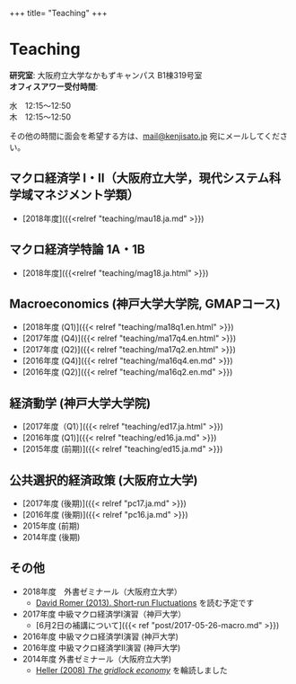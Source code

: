 +++
title= "Teaching"
+++

# Teaching

**研究室**: 大阪府立大学なかもずキャンパス B1棟319号室<br>
**オフィスアワー受付時間**:

水　12:15〜12:50  
木　12:15〜12:50

その他の時間に面会を希望する方は、mail@kenjisato.jp 宛にメールしてください。


## マクロ経済学 I・II（大阪府立大学，現代システム科学域マネジメント学類）

- [2018年度]({{<relref "teaching/mau18.ja.md" >}})

## マクロ経済学特論 1A・1B

- [2018年度]({{<relref "teaching/mag18.ja.html" >}})


## Macroeconomics (神戸大学大学院, GMAPコース)

- [2018年度 (Q1)]({{< relref "teaching/ma18q1.en.html" >}})
- [2017年度 (Q4)]({{< relref "teaching/ma17q4.en.html" >}})
- [2017年度 (Q2)]({{< relref "teaching/ma17q2.en.html" >}})
- [2016年度 (Q4)]({{< relref "teaching/ma16q4.en.md" >}})
- [2016年度 (Q2)]({{< relref "teaching/ma16q2.en.md" >}})

## 経済動学 (神戸大学大学院)

- [2017年度（Q1）]({{< relref "teaching/ed17.ja.html" >}})
- [2016年度 (Q1)]({{< relref "teaching/ed16.ja.md" >}})
- [2015年度 (前期)]({{< relref "teaching/ed15.ja.md" >}})


## 公共選択的経済政策 (大阪府立大学)

- [2017年度 (後期)]({{< relref "pc17.ja.md" >}})
- [2016年度 (後期)]({{< relref "pc16.ja.md" >}})
- 2015年度 (前期)
- 2014年度 (後期)

## その他

- 2018年度　外書ゼミナール（大阪府立大学）
  - [David Romer (2013). Short-run Fluctuations](https://eml.berkeley.edu/~dromer/papers/ISMP%20Text%20Graphs%202013.pdf) を読む予定です
- 2017年度 中級マクロ経済学I演習（神戸大学）
  - [6月2日の補講について]({{< ref "post/2017-05-26-macro.md" >}})
- 2016年度 中級マクロ経済学I演習 (神戸大学)
- 2016年度 中級マクロ経済学II演習 (神戸大学)
- 2014年度 外書ゼミナール（大阪府立大学)
  - [Heller (2008) _The gridlock economy_](http://www.amazon.co.jp/Gridlock-Economy-Ownership-Markets-Innovation/dp/0465029167/ref=tmm_hrd_swatch_0?_encoding=UTF8&qid=&sr=) を輪読しました
